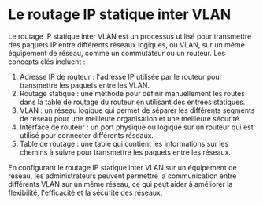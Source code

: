 # Le routage IP statique inter VLAN

Le routage IP statique inter VLAN est un processus utilisé pour transmettre des paquets IP entre différents réseaux logiques, ou VLAN, sur un même équipement de réseau, comme un commutateur ou un routeur. Les concepts clés incluent :

1. Adresse IP de routeur : l'adresse IP utilisée par le routeur pour transmettre les paquets entre les VLAN.
2. Routage statique : une méthode pour définir manuellement les routes dans la table de routage du routeur en utilisant des entrées statiques.
3. VLAN : un réseau logique qui permet de séparer les différents segments de réseau pour une meilleure organisation et une meilleure sécurité.
4. Interface de routeur : un port physique ou logique sur un routeur qui est utilisé pour connecter différents réseaux.
5. Table de routage : une table qui contient les informations sur les chemins à suivre pour transmettre les paquets entre les réseaux.

En configurant le routage IP statique inter VLAN sur un équipement de réseau, les administrateurs peuvent permettre la communication entre différents VLAN sur un même réseau, ce qui peut aider à améliorer la flexibilité, l'efficacité et la sécurité des réseaux.
